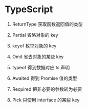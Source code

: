 # TypeScript

1. ReturnType
  获取函数返回值的类型

2. Partial
  省略对象的 key

3. keyof
  枚举对象的 key

4. Omit
  省去对象的某些 key

5. typeof
  得到数据对应 ts 声明

6. Awaited
  得到 Promise 值的类型

7. Required
  把非必要的参数转为必要

8. Pick
  只使用 interface 的某些 key
